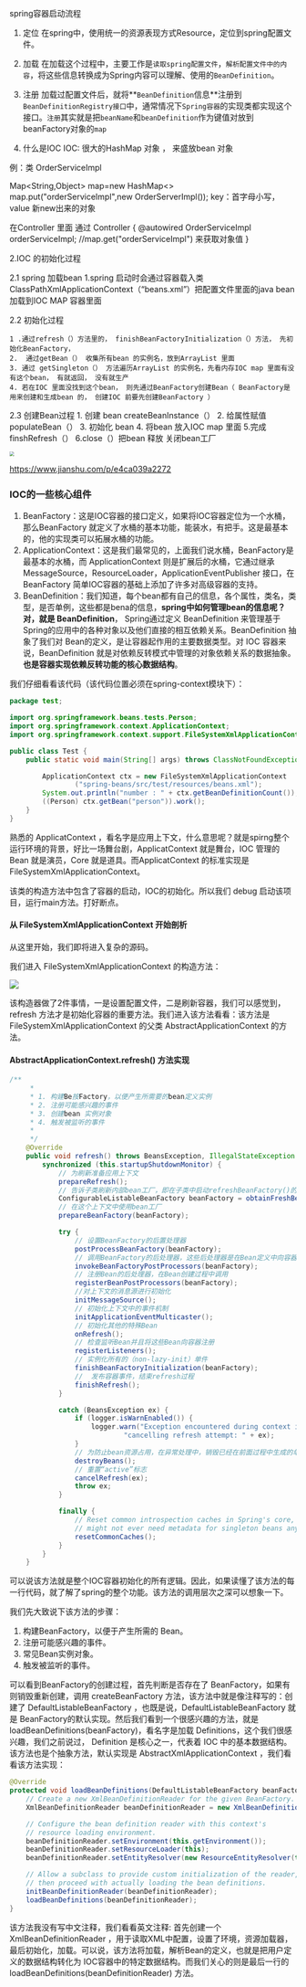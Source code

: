 spring容器启动流程

1. 定位
   在spring中，使用统一的资源表现方式Resource，定位到spring配置文件。
2. 加载
   在加载这个过程中，主要工作是`读取spring配置文件`，`解析配置文件中的内容`，将这些信息转换成为Spring内容可以理解、使用的`BeanDefinition`。
3. 注册
   加载过配置文件后，就将**`BeanDefinition`信息**注册到`BeanDefinitionRegistry接口`中，通常情况下`Spring容器`的实现类都实现这个接口。`注册`其实就是把`beanName`和`beanDefinition`作为键值对放到beanFactory对象的`map`



1. 什么是IOC
  IOC: 很大的HashMap 对象 ， 来盛放bean 对象

例：类 OrderServiceImpl

Map<String,Object> map=new HashMap<>
map.put("orderServiceImpl",new OrderServerImpl());
key：首字母小写， value 新new出来的对象

在Controller 里面 通过
Controller {
@autowired
OrderServiceImpl orderServiceImpl; //map.get("orderServiceImpl")   来获取对象值
}

2.IOC 的初始化过程

2.1 spring 加载bean
   1.spring 启动时会通过容器载入类ClassPathXmlApplicationContext（“beans.xml”）把配置文件里面的java bean   加载到IOC MAP 容器里面


2.2 初始化过程

    1 .通过refresh（）方法里的， finishBeanFactoryInitialization（）方法， 先初始化BeanFactory， 
    2.  通过getBean（） 收集所有bean 的实例名，放到ArrayList 里面
    3. 通过 getSingleton（） 方法遍历ArrayList 的实例名，先看内存IOC map 里面有没有这个bean， 有就返回， 没有就生产
    4. 若在IOC 里面没找到这个bean， 则先通过BeanFactory创建Bean（ BeanFactory是用来创建和生成bean 的， 创建IOC 前要先创建BeanFactory ）

2.3  创建Bean过程
     1. 创建 bean  createBeanInstance（）
          2. 给属性赋值 populateBean（）
          3. 初始化  bean
               4. 将bean 放入IOC map  里面
               5.完成   finshRefresh（）
               6.close（）把bean 释放 关闭bean工厂

<img src="D:\Work\TyporaNotes\note\Spring\pict\10-2.jpg" style="zoom:50%;" />

https://www.jianshu.com/p/e4ca039a2272

### IOC的一些核心组件

1. BeanFactory：这是IOC容器的接口定义，如果将IOC容器定位为一个水桶，那么BeanFactory 就定义了水桶的基本功能，能装水，有把手。这是最基本的，他的实现类可以拓展水桶的功能。
2. ApplicationContext：这是我们最常见的，上面我们说水桶，BeanFactory是最基本的水桶，而 ApplicationContext 则是扩展后的水桶，它通过继承 MessageSource，ResourceLoader，ApplicationEventPublisher 接口，在BeanFactory 简单IOC容器的基础上添加了许多对高级容器的支持。
3. BeanDefinition：我们知道，每个bean都有自己的信息，各个属性，类名，类型，是否单例，这些都是bena的信息，**spring中如何管理bean的信息呢？对，就是 BeanDefinition**， Spring通过定义 BeanDefinition 来管理基于Spring的应用中的各种对象以及他们直接的相互依赖关系。BeanDefinition 抽象了我们对 Bean的定义，是让容器起作用的主要数据类型。对 IOC 容器来说，BeanDefinition 就是对依赖反转模式中管理的对象依赖关系的数据抽象。**也是容器实现依赖反转功能的核心数据结构**。

我们仔细看看该代码（该代码位置必须在spring-context模块下）：

```java
package test;

import org.springframework.beans.tests.Person;
import org.springframework.context.ApplicationContext;
import org.springframework.context.support.FileSystemXmlApplicationContext;

public class Test {
    public static void main(String[] args) throws ClassNotFoundException {

        ApplicationContext ctx = new FileSystemXmlApplicationContext
                ("spring-beans/src/test/resources/beans.xml");
        System.out.println("number : " + ctx.getBeanDefinitionCount());
        ((Person) ctx.getBean("person")).work();
    }
}
```

熟悉的 ApplicatContext ，看名字是应用上下文，什么意思呢？就是spirng整个运行环境的背景，好比一场舞台剧，ApplicatContext 就是舞台，IOC 管理的Bean 就是演员，Core 就是道具。而ApplicatContext 的标准实现是 FileSystemXmlApplicationContext。

该类的构造方法中包含了容器的启动，IOC的初始化。所以我们 debug 启动该项目，运行main方法。打好断点。

#### 从 FileSystemXmlApplicationContext 开始剖析

从这里开始，我们即将进入复杂的源码。

我们进入 FileSystemXmlApplicationContext 的构造方法：

![](D:\Work\TyporaNotes\note\Spring\pict\10-1.png)

该构造器做了2件事情，一是设置配置文件，二是刷新容器，我们可以感觉到，refresh 方法才是初始化容器的重要方法。我们进入该方法看看：该方法是 FileSystemXmlApplicationContext 的父类 AbstractApplicationContext 的方法。

#### AbstractApplicationContext.refresh() 方法实现

```java
/**
     *
     * 1. 构建Be按Factory，以便产生所需要的bean定义实例
     * 2. 注册可能感兴趣的事件
     * 3. 创建bean 实例对象
     * 4. 触发被监听的事件
     *
     */
    @Override
    public void refresh() throws BeansException, IllegalStateException {
        synchronized (this.startupShutdownMonitor) {
            // 为刷新准备应用上下文
            prepareRefresh();
            // 告诉子类刷新内部bean工厂，即在子类中启动refreshBeanFactory()的地方----创建bean工厂，根据配置文件生成bean定义
            ConfigurableListableBeanFactory beanFactory = obtainFreshBeanFactory();
            // 在这个上下文中使用bean工厂
            prepareBeanFactory(beanFactory);

            try {
                // 设置BeanFactory的后置处理器
                postProcessBeanFactory(beanFactory);
                // 调用BeanFactory的后处理器，这些后处理器是在Bean定义中向容器注册的
                invokeBeanFactoryPostProcessors(beanFactory);
                // 注册Bean的后处理器，在Bean创建过程中调用
                registerBeanPostProcessors(beanFactory);
                //对上下文的消息源进行初始化
                initMessageSource();
                // 初始化上下文中的事件机制
                initApplicationEventMulticaster();
                // 初始化其他的特殊Bean
                onRefresh();
                // 检查监听Bean并且将这些Bean向容器注册
                registerListeners();
                // 实例化所有的（non-lazy-init）单件
                finishBeanFactoryInitialization(beanFactory);
                //  发布容器事件，结束refresh过程
                finishRefresh();
            }

            catch (BeansException ex) {
                if (logger.isWarnEnabled()) {
                    logger.warn("Exception encountered during context initialization - " +
                            "cancelling refresh attempt: " + ex);
                }
                // 为防止bean资源占用，在异常处理中，销毁已经在前面过程中生成的单件bean
                destroyBeans();
                // 重置“active”标志
                cancelRefresh(ex);
                throw ex;
            }

            finally {
                // Reset common introspection caches in Spring's core, since we
                // might not ever need metadata for singleton beans anymore...
                resetCommonCaches();
            }
        }
    }
```

可以说该方法就是整个IOC容器初始化的所有逻辑。因此，如果读懂了该方法的每一行代码，就了解了spring的整个功能。该方法的调用层次之深可以想象一下。

我们先大致说下该方法的步骤：

1. 构建BeanFactory，以便于产生所需的 Bean。
2. 注册可能感兴趣的事件。
3. 常见Bean实例对象。
4. 触发被监听的事件。

可以看到BeanFactory的创建过程，首先判断是否存在了 BeanFactory，如果有则销毁重新创建，调用 createBeanFactory 方法，该方法中就是像注释写的：创建了 DefaultListableBeanFactory ，也既是说，DefaultListableBeanFactory 就是 BeanFactory的默认实现。然后我们看到一个很感兴趣的方法，就是 loadBeanDefinitions(beanFactory)，看名字是加载 Definitions，这个我们很感兴趣，我们之前说过， Definition 是核心之一，代表着 IOC 中的基本数据结构。该方法也是个抽象方法，默认实现是 AbstractXmlApplicationContext ，我们看看该方法实现：

```java
@Override
protected void loadBeanDefinitions(DefaultListableBeanFactory beanFactory) throws BeansException, IOException {
    // Create a new XmlBeanDefinitionReader for the given BeanFactory.
    XmlBeanDefinitionReader beanDefinitionReader = new XmlBeanDefinitionReader(beanFactory);

    // Configure the bean definition reader with this context's
    // resource loading environment.
    beanDefinitionReader.setEnvironment(this.getEnvironment());
    beanDefinitionReader.setResourceLoader(this);
    beanDefinitionReader.setEntityResolver(new ResourceEntityResolver(this));

    // Allow a subclass to provide custom initialization of the reader,
    // then proceed with actually loading the bean definitions.
    initBeanDefinitionReader(beanDefinitionReader);
    loadBeanDefinitions(beanDefinitionReader);
}
```

该方法我没有写中文注释，我们看看英文注释: 首先创建一个 XmlBeanDefinitionReader ，用于读取XML中配置，设置了环境，资源加载器，最后初始化，加载。可以说，该方法将加载，解析Bean的定义，也就是把用户定义的数据结构转化为 IOC容器中的特定数据结构。而我们关心的则是最后一行的 loadBeanDefinitions(beanDefinitionReader) 方法。

